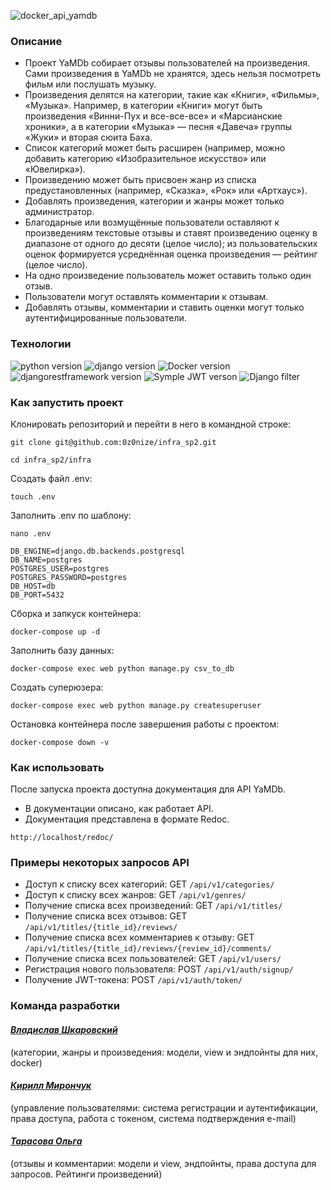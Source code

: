 ![docker_api_yamdb](https://user-images.githubusercontent.com/112638163/236439694-5e58b747-6413-42b4-86b9-760e26417b0a.png)

### Описание
* Проект YaMDb собирает отзывы пользователей на произведения. Сами произведения в YaMDb не хранятся, здесь нельзя посмотреть фильм или послушать музыку.
* Произведения делятся на категории, такие как «Книги», «Фильмы», «Музыка». Например, в категории «Книги» могут быть произведения «Винни-Пух и все-все-все» и «Марсианские хроники», а в категории «Музыка» — песня «Давеча» группы «Жуки» и вторая сюита Баха. 
* Список категорий может быть расширен (например, можно добавить категорию «Изобразительное искусство» или «Ювелирка»). 
* Произведению может быть присвоен жанр из списка предустановленных (например, «Сказка», «Рок» или «Артхаус»). 
* Добавлять произведения, категории и жанры может только администратор.
* Благодарные или возмущённые пользователи оставляют к произведениям текстовые отзывы и ставят произведению оценку в диапазоне от одного до десяти (целое число); из пользовательских оценок формируется усреднённая оценка произведения — рейтинг (целое число). 
* На одно произведение пользователь может оставить только один отзыв.
* Пользователи могут оставлять комментарии к отзывам.
* Добавлять отзывы, комментарии и ставить оценки могут только аутентифицированные пользователи.

### Технологии
![python version](https://img.shields.io/badge/Python-3.9.10-green?logo=python)
![django version](https://img.shields.io/badge/Django-3.2-green?logo=django)
![Docker version](https://img.shields.io/badge/Docker-23.0.5-green?logo=docker)
![djangorestframework version](https://img.shields.io/badge/djangorestframework-3.12.4-green?logo=django)
![Symple JWT verson](https://img.shields.io/badge/Simple%20JWT-%202.1.0-green?logo=django)
![Django filter](https://img.shields.io/badge/Django%20filter-%2022.1-green?logo=django)


### Как запустить проект

Клонировать репозиторий и перейти в него в командной строке:

```
git clone git@github.com:0z0nize/infra_sp2.git
```

```
cd infra_sp2/infra
```

Cоздать файл .env:

```
touch .env
```

Заполнить .env по шаблону:

```
nano .env
```

```
DB_ENGINE=django.db.backends.postgresql
DB_NAME=postgres
POSTGRES_USER=postgres
POSTGRES_PASSWORD=postgres
DB_HOST=db
DB_PORT=5432 
```

Сборка и запкуск контейнера:

```
docker-compose up -d
```

Заполнить базу данных:

```
docker-compose exec web python manage.py csv_to_db
```

Создать суперюзера:

```
docker-compose exec web python manage.py createsuperuser
```

Остановка контейнера после завершения работы с проектом:

```
docker-compose down -v
```

### Как использовать
После запуска проекта доступна документация для API YaMDb. 
  - В документации описано, как работает API. 
  - Документация представлена в формате Redoc.
```
http://localhost/redoc/
```

### Примеры некоторых запросов API
* Доступ к списку всех категорий:
GET `/api/v1/categories/`
* Доступ к списку всех жанров:
GET `/api/v1/genres/`
* Получение списка всех произведений:
GET `/api/v1/titles/`
* Получение списка всех отзывов:
GET `/api/v1/titles/{title_id}/reviews/`
* Получение списка всех комментариев к отзыву:
GET `/api/v1/titles/{title_id}/reviews/{review_id}/comments/`
* Получение списка всех пользователей:
GET `/api/v1/users/`
* Регистрация нового пользователя:
POST `/api/v1/auth/signup/`
* Получение JWT-токена:
POST `/api/v1/auth/token/`



### Команда разработки
#### [_Владислав Шкаровский_](https://github.com/0z0nize)
(категории, жанры и произведения: модели, view и эндпойнты для них, docker)
#### [_Кирилл Мирончук_](https://github.com/kirillicetea)
(управление пользователями: система регистрации и аутентификации, права доступа, работа с токеном, система подтверждения e-mail)
#### [_Тарасова Ольга_](https://github.com/olga159)
(отзывы и комментарии: модели и view, эндпойнты, права доступа для запросов. Рейтинги произведений)
